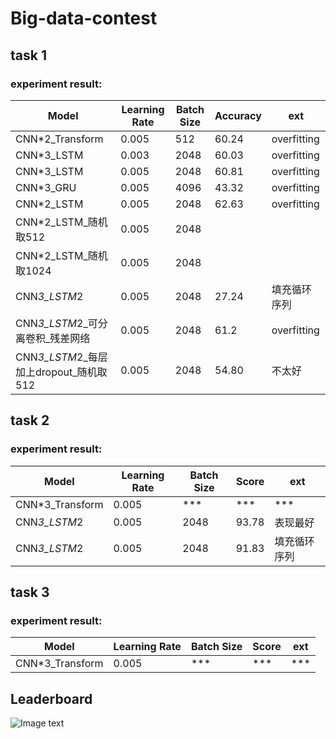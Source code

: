 # Big-data-contest

## task 1 
### experiment result:

| Model           | Learning Rate | Batch Size | Accuracy | ext         |
|-----------------|---------------|------------|----------|-------------|
| CNN*2_Transform | 0.005         | 512        | 60.24    | overfitting |
| CNN*3_LSTM      | 0.003         | 2048       | 60.03    | overfitting |
| CNN*3_LSTM      | 0.005         | 2048       | 60.81    | overfitting |
| CNN*3_GRU       | 0.005         | 4096       | 43.32    | overfitting |
| CNN*2_LSTM      | 0.005         | 2048       | 62.63    | overfitting |
| CNN*2_LSTM_随机取512| 0.005         | 2048       |    |  |
| CNN*2_LSTM_随机取1024| 0.005         | 2048       |    |  |
| CNN*3_LSTM*2            | 0.005         | 2048       | 27.24    | 填充循环序列      |
| CNN*3_LSTM*2_可分离卷积_残差网络 | 0.005         | 2048       | 61.2     | overfitting |
| CNN*3_LSTM*2_每层加上dropout_随机取512| 0.005         | 2048       | 54.80   | 不太好 |


## task 2 
### experiment result:
| Model           | Learning Rate | Batch Size | Score | ext |
|-----------------|---------------|------------|-------|-----|
| CNN*3_Transform | 0.005         | ***        | ***   | ***    |
| CNN*3_LSTM*2    | 0.005         | 2048       | 93.78 | 表现最好   |
| CNN*3_LSTM*2    | 0.005         | 2048       | 91.83 | 填充循环序列 |


## task 3 
### experiment result:
| Model           | Learning Rate | Batch Size | Score | ext |
|-----------------|---------------|------------|-------|-----|
| CNN*3_Transform | 0.005         | ***        | ***   | *** |

## Leaderboard
![Image text](https://github.com/WenSen-Jiang/Big-data-contest/blob/main/fig/leaderboard.png)

